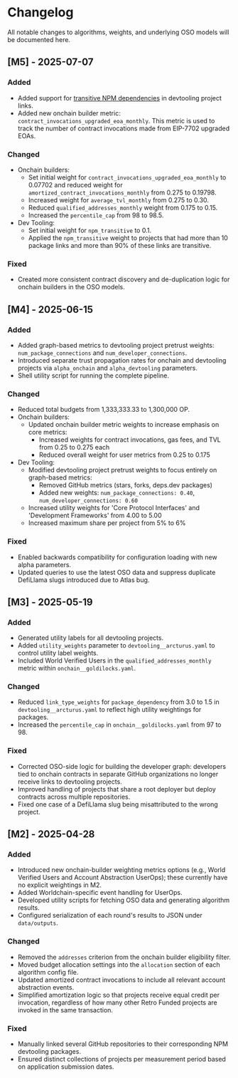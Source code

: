 # Changelog

All notable changes to algorithms, weights, and underlying OSO models will be documented here.

## [M5] - 2025-07-07

### Added
- Added support for [transitive NPM dependencies](https://github.blog/changelog/2025-03-04-easily-distinguish-between-direct-and-transitive-dependencies-for-npm-packages/) in devtooling project links.
- Added new onchain builder metric: `contract_invocations_upgraded_eoa_monthly`. This metric is used to track the number of contract invocations made from EIP-7702 upgraded EOAs.

### Changed
- Onchain builders:
  - Set initial weight for `contract_invocations_upgraded_eoa_monthly` to 0.07702 and reduced weight for `amortized_contract_invocations_monthly` from 0.275 to 0.19798.
  - Increased weight for `average_tvl_monthly` from 0.275 to 0.30.
  - Reduced `qualified_addresses_monthly` weight from 0.175 to 0.15.
  - Increased the `percentile_cap` from 98 to 98.5.
- Dev Tooling:
  - Set initial weight for `npm_transitive` to 0.1.
  - Applied the `npm_transitive` weight to projects that had more than 10 package links and more than 90% of these links are transitive.

### Fixed
- Created more consistent contract discovery and de-duplication logic for onchain builders in the OSO models.

## [M4] - 2025-06-15

### Added
- Added graph-based metrics to devtooling project pretrust weights: `num_package_connections` and `num_developer_connections`.
- Introduced separate trust propagation rates for onchain and devtooling projects via `alpha_onchain` and `alpha_devtooling` parameters.
- Shell utility script for running the complete pipeline.

### Changed
- Reduced total budgets from 1,333,333.33 to 1,300,000 OP.
- Onchain builders:
  - Updated onchain builder metric weights to increase emphasis on core metrics:
    - Increased weights for contract invocations, gas fees, and TVL from 0.25 to 0.275 each
    - Reduced overall weight for user metrics from 0.25 to 0.175
- Dev Tooling:
  - Modified devtooling project pretrust weights to focus entirely on graph-based metrics:
    - Removed GitHub metrics (stars, forks, deps.dev packages)
    - Added new weights: `num_package_connections: 0.40`, `num_developer_connections: 0.60`
  - Increased utility weights for 'Core Protocol Interfaces' and 'Development Frameworks' from 4.00 to 5.00
  - Increased maximum share per project from 5% to 6%

### Fixed
- Enabled backwards compatibility for configuration loading with new alpha parameters.
- Updated queries to use the latest OSO data and suppress duplicate DefiLlama slugs introduced due to Atlas bug.

## [M3] - 2025-05-19

### Added
- Generated utility labels for all devtooling projects.
- Added `utility_weights` parameter to `devtooling__arcturus.yaml` to control utility label weights.
- Included World Verified Users in the `qualified_addresses_monthly` metric within `onchain__goldilocks.yaml`.

### Changed
- Reduced `link_type_weights` for `package_dependency` from 3.0 to 1.5 in `devtooling__arcturus.yaml` to reflect high utility weightings for packages.
- Increased the `percentile_cap` in `onchain__goldilocks.yaml` from 97 to 98.

### Fixed
- Corrected OSO-side logic for building the developer graph: developers tied to onchain contracts in separate GitHub organizations no longer receive links to devtooling projects.
- Improved handling of projects that share a root deployer but deploy contracts across multiple repositories.
- Fixed one case of a DefiLlama slug being misattributed to the wrong project.

## [M2] - 2025-04-28

### Added
- Introduced new onchain-builder weighting metrics options (e.g., World Verified Users and Account Abstraction UserOps); these currently have no explicit weightings in M2.
- Added Worldchain-specific event handling for UserOps.
- Developed utility scripts for fetching OSO data and generating algorithm results.
- Configured serialization of each round's results to JSON under `data/outputs`.

### Changed
- Removed the `addresses` criterion from the onchain builder eligibility filter.
- Moved budget allocation settings into the `allocation` section of each algorithm config file.
- Updated amortized contract invocations to include all relevant account abstraction events.
- Simplified amortization logic so that projects receive equal credit per invocation, regardless of how many other Retro Funded projects are invoked in the same transaction.

### Fixed
- Manually linked several GitHub repositories to their corresponding NPM devtooling packages.
- Ensured distinct collections of projects per measurement period based on application submission dates.
